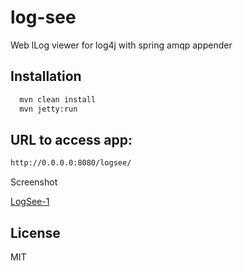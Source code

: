 log-see
=========

Web lLog viewer for log4j with spring amqp appender 

Installation
--------------

```sh
  mvn clean install
  mvn jetty:run
```




URL to access app: 
--------------
```sh
http://0.0.0.0:8080/logsee/
```

Screenshot

[LogSee-1](http://i.imgur.com/GCncUQi.png?1)



License
----

MIT


